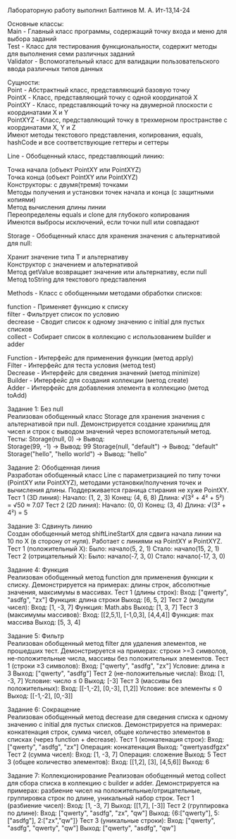 Лабораторную работу выполнил Балтинов М. А. Ит-13,14-24

Основные классы:<br>Main - Главный класс программы, содержащий точку входа и меню для выбора заданий <br>Test - Класс для тестирования функциональности, содержит методы для выполнения семи различных заданий <br>Validator - Вспомогательный класс для валидации пользовательского ввода различных типов данных

Сущности: <br>Point - Абстрактный класс, представляющий базовую точку <br>PointX - Класс, представляющий точку с одной координатой X <br>PointXY - Класс, представляющий точку на двумерной плоскости с координатами X и Y <br>PointXYZ - Класс, представляющий точку в трехмерном пространстве с координатами X, Y и Z <br>Имеют методы текстового представления, копирования, equals, hashCode и все соответствующие геттеры и сеттеры

Line - Обобщенный класс, представляющий линию:<br>

Точка начала (объект PointXY или PointXYZ)<br>
Точка конца (объект PointXY или PointXYZ)<br>
Конструкторы: с двумя(тремя) точками<br>
Методы получения и установки точек начала и конца (с защитными копиями)<br>
Метод вычисления длины линии<br>
Переопределены equals и clone для глубокого копирования<br>
Имеются выбросы исключений, если точки null или совпадают

Storage - Обобщенный класс для хранения значения с альтернативой для null:<br>

Хранит значение типа T и альтернативу<br>
Конструктор с значением и альтернативой<br>
Метод getValue возвращает значение или альтернативу, если null<br>
Метод toString для текстового представления

Methods - Класс с обобщенными методами обработки списков:<br>

function - Применяет функцию к списку<br>
filter - Фильтрует список по условию<br>
decrease - Сводит список к одному значению с initial для пустых списков<br>
collect - Собирает список в коллекцию с использованием builder и adder<br>

Function - Интерфейс для применения функции (метод apply) <br>
Filter - Интерфейс для теста условия (метод test) <br>
Decrease - Интерфейс для сведения значений (метод minimize) <br>
Builder - Интерфейс для создания коллекции (метод create) <br>
Adder - Интерфейс для добавления элемента в коллекцию (метод toAdd)<br>

Задание 1: Без null<br>
Реализован обобщенный класс Storage для хранения значения с альтернативой при null. Демонстрируется создание хранилищ для чисел и строк с выводом значений через вспомогательный метод.
Тесты:
Storage(null, 0) → Вывод: <br>
Storage(99, -1) → Вывод: 99
Storage(null, "default") → Вывод: "default"
Storage("hello", "hello world") → Вывод: "hello"

Задание 2: Обобщенная линия <br>
Разработан обобщенный класс Line с параметризацией по типу точки (PointXY или PointXYZ), методами установки/получения точек и вычисления длины. Поддерживается граница стирания не хуже PointXY.
Тест 1 (3D линия):
Начало: (1, 2, 3)
Конец: (4, 6, 8)
Длина: √(3² + 4² + 5²) = √50 ≈ 7.07
Тест 2 (2D линия):
Начало: (0, 0)
Конец: (3, 4)
Длина: √(3² + 4²) = 5

Задание 3: Сдвинуть линию <br>
Создан обобщенный метод shiftLineStartX для сдвига начала линии на 10 по X (в сторону от нуля). Работает с линиями на PointXY и PointXYZ.
Тест 1 (положительный X):
Было: начало(5, 2, 1)
Стало: начало(15, 2, 1)
Тест 2 (отрицательный X):
Было: начало(-7, 3, 0)
Стало: начало(-17, 3, 0)

Задание 4: Функция <br>
Реализован обобщенный метод function для применения функции к списку. Демонстрируется на примерах: длины строк, абсолютные значения, максимумы в массивах.
Тест 1 (длины строк):
Вход: ["qwerty", "asdfg", "zx"]
Функция: длина строки
Выход: [6, 5, 2]
Тест 2 (модули чисел):
Вход: [1, -3, 7]
Функция: Math.abs
Выход: [1, 3, 7]
Тест 3 (максимумы массивов):
Вход: [[2,5,1], [-1,0,3], [4,4,4]]
Функция: max массива
Выход: [5, 3, 4]

Задание 5: Фильтр <br>
Реализован обобщенный метод filter для удаления элементов, не прошедших тест. Демонстрируется на примерах: строки >=3 символов, не-положительные числа, массивы без положительных элементов.
Тест 1 (строки ≥3 символов):
Вход: ["qwerty", "asdfg", "zx"]
Условие: длина ≥ 3
Выход: ["qwerty", "asdfg"]
Тест 2 (не-положительные числа):
Вход: [1, -3, 7]
Условие: число ≤ 0
Выход: [-3]
Тест 3 (массивы без положительных):
Вход: [[-1,-2], [0,-3], [1,2]]
Условие: все элементы ≤ 0
Выход: [[-1,-2], [0,-3]]

Задание 6: Сокращение <br>
Реализован обобщенный метод decrease для сведения списка к одному значению с initial для пустых списков. Демонстрируется на примерах: конкатенация строк, сумма чисел, общее количество элементов в списках (через function + decrease).
Тест 1 (конкатенация строк):
Вход: ["qwerty", "asdfg", "zx"]
Операция: конкатенация
Выход: "qwertyasdfgzx"
Тест 2 (сумма чисел):
Вход: [1, -3, 7]
Операция: сложение
Выход: 5
Тест 3 (общее количество элементов):
Вход: [[1,2], [3], [4,5,6]]
Выход: 6

Задание 7: Коллекционирование
Реализован обобщенный метод collect для сбора списка в коллекцию с builder и adder. Демонстрируется на примерах: разбиение чисел на положительные/отрицательные, группировка строк по длине, уникальный набор строк.
Тест 1 (разбиение чисел):
Вход: [1, -3, 7]
Выход: [[1,7], [-3]]
Тест 2 (группировка по длине):
Вход: ["qwerty", "asdfg", "zx", "qw"]
Выход: {6:["qwerty"], 5:["asdfg"], 2:["zx","qw"]}
Тест 3 (уникальные строки):
Вход: ["qwerty", "asdfg", "qwerty", "qw"]
Выход: ["qwerty", "asdfg", "qw"]
